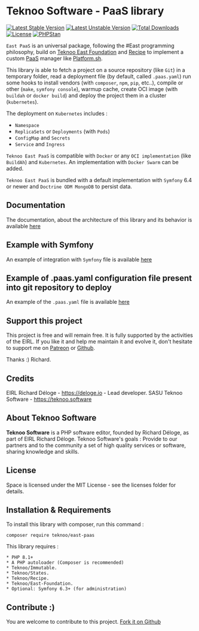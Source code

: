 Teknoo Software - PaaS library
==============================

[![Latest Stable Version](https://poser.pugx.org/teknoo/east-paas/v/stable)](https://packagist.org/packages/teknoo/east-paas)
[![Latest Unstable Version](https://poser.pugx.org/teknoo/east-paas/v/unstable)](https://packagist.org/packages/teknoo/east-paas)
[![Total Downloads](https://poser.pugx.org/teknoo/east-paas/downloads)](https://packagist.org/packages/teknoo/east-paas)
[![License](https://poser.pugx.org/teknoo/east-paas/license)](https://packagist.org/packages/teknoo/east-paas)
[![PHPStan](https://img.shields.io/badge/PHPStan-enabled-brightgreen.svg?style=flat)](https://github.com/phpstan/phpstan)

`East PaaS` is an universal package, following the #East programming philosophy, build on
[Teknoo East Foundation](https://github.com/TeknooSoftware/east-foundation) and
[Recipe](https://github.com/TeknooSoftware/recipe) to implement a custom
[PaaS](https://en.wikipedia.org/wiki/Platform_as_a_service) manager like [Platform.sh](https://platform.sh/).

This library is able to fetch a project on a source repository (like `Git`) in a temporary folder, read a deployment
file (by default, called `.paas.yaml`) run some hooks to install vendors (with `composer`, `npm`, `pip`, etc..), compile 
or other  (`make`, `symfony console`), warmup cache, create OCI image (with `buildah` or `docker build`) and deploy the
project them in a cluster (`kubernetes`).

The deployment on `Kubernetes` includes :
- `Namespace`
- `ReplicaSets` or `Deployments` (with `Pods`)
- `ConfigMap` and `Secrets`
- `Service` and `Ingress`

`Teknoo East PaaS` is compatible with `Docker` or any `OCI implementation` (like `BuildAh`) and `Kubernetes`.
An implementation with `Docker Swarm` can be added.

`Teknoo East PaaS` is bundled with a default implementation with `Symfony` 6.4 or newer and `Doctrine ODM MongoDB` to
persist data.

Documentation
------------
The documentation, about the architecture of this library and its behavior is available [here](documentation/README.md)

Example with Symfony
--------------------
An example of integration with `Symfony` file is available [here](documentation/example.symfony.md)

Example of **.paas.yaml** configuration file present into git repository to deploy
---------------------------------------------------------------------------------
An example of the `.paas.yaml` file is available [here](documentation/example.paas.md)

Support this project
---------------------
This project is free and will remain free. It is fully supported by the activities of the EIRL.
If you like it and help me maintain it and evolve it, don't hesitate to support me on
[Patreon](https://patreon.com/teknoo_software) or [Github](https://github.com/sponsors/TeknooSoftware).

Thanks :) Richard.

Credits
-------
EIRL Richard Déloge - <https://deloge.io> - Lead developer.
SASU Teknoo Software - <https://teknoo.software>

About Teknoo Software
---------------------
**Teknoo Software** is a PHP software editor, founded by Richard Déloge, as part of EIRL Richard Déloge.
Teknoo Software's goals : Provide to our partners and to the community a set of high quality services or software,
sharing knowledge and skills.

License
-------
Space is licensed under the MIT License - see the licenses folder for details.

Installation & Requirements
---------------------------
To install this library with composer, run this command :

    composer require teknoo/east-paas

This library requires :

    * PHP 8.1+
    * A PHP autoloader (Composer is recommended)
    * Teknoo/Immutable.
    * Teknoo/States.
    * Teknoo/Recipe.
    * Teknoo/East-Foundation.
    * Optional: Symfony 6.3+ (for administration)

Contribute :)
-------------
You are welcome to contribute to this project. [Fork it on Github](CONTRIBUTING.md)

